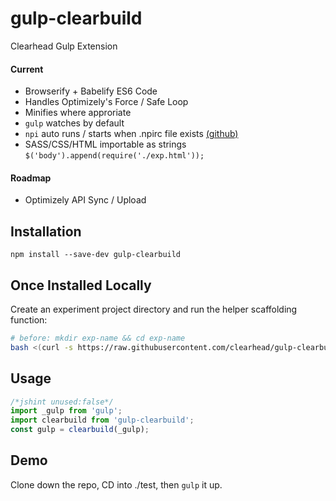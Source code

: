 # gulp-clearbuild

Clearhead Gulp Extension

#### Current ###

* Browserify + Babelify ES6 Code
* Handles Optimizely's Force / Safe Loop
* Minifies where approriate
* `gulp` watches by default
* `npi` auto runs / starts when .npirc file exists [(github)](https://github.com/clearhead/node-proxy-injector)
* SASS/CSS/HTML importable as strings `$('body').append(require('./exp.html'));`

#### Roadmap ###

* Optimizely API Sync / Upload

## Installation

`npm install --save-dev gulp-clearbuild`


## Once Installed Locally

Create an experiment project directory and run the helper scaffolding function:

```bash
# before: mkdir exp-name && cd exp-name
bash <(curl -s https://raw.githubusercontent.com/clearhead/gulp-clearbuild/master/init.sh)
```

## Usage

```js
/*jshint unused:false*/
import _gulp from 'gulp';
import clearbuild from 'gulp-clearbuild';
const gulp = clearbuild(_gulp);
```

## Demo

Clone down the repo, CD into ./test, then `gulp` it up.
